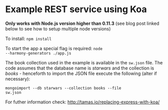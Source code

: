 # Example REST service using Koa

<strong>Only works with Node.js version higher than 0.11.3</strong> (see blog post linked below to see how to setup multiple node versions)

To install: <code>npm install</code>

To start the app a special flag is required: <code>node --harmony-generators ./app.js</code>

The book collection used in the example is available in the <code>sw.json</code> file. The code assumes that the database name is <em>starwars</em> and the collection is <em>books</em> - henceforth to import the JSON file execute the following (alter if necessary):

<code>mongoimport --db starwars --collection books --file sw.json</code>

For futher information check: http://tamas.io/replacing-express-with-koa/